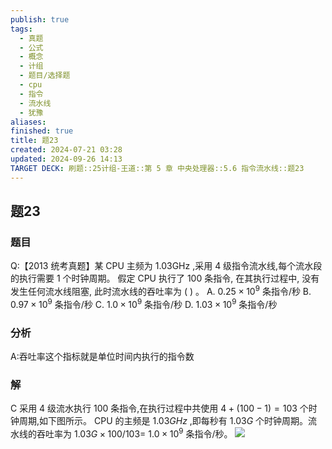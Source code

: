 ```yaml
---
publish: true
tags:
  - 真题
  - 公式
  - 概念
  - 计组
  - 题目/选择题
  - cpu
  - 指令
  - 流水线
  - 犹豫
aliases: 
finished: true
title: 题23
created: 2024-07-21 03:28
updated: 2024-09-26 14:13
TARGET DECK: 刷题::25计组-王道::第 5 章 中央处理器::5.6 指令流水线::题23
---
```

## 题23
### 题目
Q:【2013 统考真题】某 CPU 主频为 ${1.03}\mathrm{{GHz}}$ ,采用 4 级指令流水线,每个流水段的执行需要 1 个时钟周期。
假定 CPU 执行了 100 条指令, 在其执行过程中, 没有发生任何流水线阻塞, 此时流水线的吞吐率为 ( ) 。
A. ${0.25} \times {10}^{9}$ 条指令/秒 
B. ${0.97} \times {10}^{9}$ 条指令/秒
C. ${1.0} \times {10}^{9}$ 条指令/秒 
D. ${1.03} \times {10}^{9}$ 条指令/秒
### 分析
A:吞吐率这个指标就是单位时间内执行的指令数
### 解
C
采用 4 级流水执行 100 条指令,在执行过程中共使用 $4 + ( {{100} - 1})  = {103}$ 个时钟周期,如下图所示。
CPU 的主频是 ${1.03}{GHz}$ ,即每秒有 ${1.03}G$ 个时钟周期。流水线的吞吐率为 ${1.03}G \times  {100}/{103} =$ ${1.0} \times  {10}^{9}$ 条指令/秒。
![](https://img.hwenyi.tech/202412052027244.webp)


